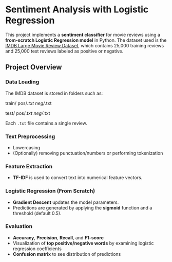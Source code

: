 # Sentiment Analysis with Logistic Regression

This project implements a **sentiment classifier** for movie reviews using a **from-scratch Logistic Regression model** in Python. The dataset used is the [IMDB Large Movie Review Dataset](http://ai.stanford.edu/~amaas/data/sentiment/), which contains 25,000 training reviews and 25,000 test reviews labeled as positive or negative.

## Project Overview

### Data Loading
The IMDB dataset is stored in folders such as:

train/
  pos/*.txt
  neg/*.txt

test/
  pos/*.txt
  neg/*.txt



Each `.txt` file contains a single review.

### Text Preprocessing
- Lowercasing
- (Optionally) removing punctuation/numbers or performing tokenization

### Feature Extraction
- **TF-IDF** is used to convert text into numerical feature vectors.

### Logistic Regression (From Scratch)
- **Gradient Descent** updates the model parameters.
- Predictions are generated by applying the **sigmoid** function and a threshold (default 0.5).

### Evaluation
- **Accuracy**, **Precision**, **Recall**, and **F1-score**
- Visualization of **top positive/negative words** by examining logistic regression coefficients
- **Confusion matrix** to see distribution of predictions

